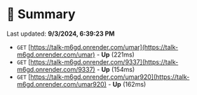 # 📖 Summary
Last updated: **9/3/2024, 6:39:23 PM**

- `GET` [https://talk-m6gd.onrender.com/umar](https://talk-m6gd.onrender.com/umar) - **Up** (221ms)
- `GET` [https://talk-m6gd.onrender.com/9337](https://talk-m6gd.onrender.com/9337) - **Up** (154ms)
- `GET` [https://talk-m6gd.onrender.com/umar920](https://talk-m6gd.onrender.com/umar920) - **Up** (162ms)
